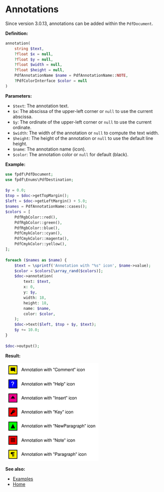 # Annotations

Since version 3.0.13, annotations can be added within the `PdfDocument`.

**Definition:**

```php
annotation(
    string $text,
    ?float $x = null,
    ?float $y = null,
    ?float $width = null,
    ?float $height = null,
    PdfAnnotationName $name = PdfAnnotationName::NOTE,
    ?PdfColorInterface $color = null
)
```

**Parameters:**

- `$text`: The annotation text.
- `$x`: The abscissa of the upper-left corner or `null` to use the current
  abscissa.
- `$y`: The ordinate of the upper-left corner or `null` to use the current
  ordinate.
- `$width`: The width of the annotation or `null` to compute the text width.
- `$height`: The height of the annotation or `null` to use the default line
  height.
- `$name`: The annotation name (icon).
- `$color`: The annotation color or `null` for default (black).

**Example:**

```php
use fpdf\PdfDocument;
use fpdf\Enums\PdfDestination;

$y = 0.0;
$top = $doc->getTopMargin();
$left = $doc->getLeftMargin() + 5.0;
$names = PdfAnnotationName::cases();
$colors = [
    PdfRgbColor::red(),
    PdfRgbColor::green(),
    PdfRgbColor::blue(),
    PdfCmykColor::cyan(),
    PdfCmykColor::magenta(),
    PdfCmykColor::yellow(),    
];

foreach ($names as $name) {
    $text = \sprintf('Annotation with "%s" icon', $name->value);
    $color = $colors[\array_rand($colors)];
    $doc->annotation(
        text: $text,
        x: 0,
        y: $y,
        width: 18,
        height: 18,
        name: $name,
        color: $color,
    );
    $doc->text($left, $top + $y, $text);
    $y += 10.0;
}

$doc->output();
```

**Result:**

![Result](images/annotations.png)

**See also:**

- [Examples](examples.md)
- [Home](../README.md)
